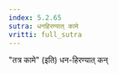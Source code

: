 ```yaml
---
index: 5.2.65
sutra: धनहिरण्यात्‌ कामे
vritti: full_sutra
---
```


"तत्र कामे" (इति) धन-हिरण्यात् कन्